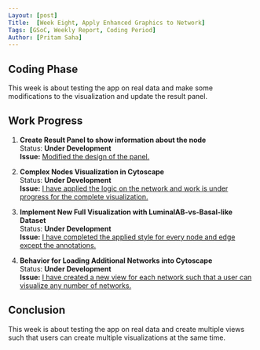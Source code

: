 ```yaml
---
Layout: [post]
Title:  [Week Eight, Apply Enhanced Graphics to Network]
Tags: [GSoC, Weekly Report, Coding Period]
Author: [Pritam Saha]
---
```

## Coding Phase
This week is about testing the app on real data and make some modifications to the visualization and update the result panel. 

## Work Progress
   
1. **Create Result Panel to show information about the node**  
    Status: **Under Development**  
    **Issue:** [Modified the design of the panel.](https://github.com/cannin/causalpath_cytoscape_app/issues/23)
    
2. **Complex Nodes Visualization in Cytoscape**  
    Status: **Under Development**  
    **Issue:** [I have applied the logic on the network and work is under progress for the complete visualization.](https://github.com/cannin/causalpath_cytoscape_app/issues/17)
    
3. **Implement New Full Visualization with LuminalAB-vs-Basal-like Dataset**  
    Status: **Under Development**  
    **Issue:** [I have completed the applied style for every node and edge except the annotations.](https://github.com/cannin/causalpath_cytoscape_app/issues/25)
    
4. **Behavior for Loading Additional Networks into Cytoscape**  
    Status: **Under Development**  
    **Issue:** [I have created a new view for each network such that a user can visualize any number of networks.](https://github.com/cannin/causalpath_cytoscape_app/issues/25)
    

    

## Conclusion  

This week is about testing the app on real data and create multiple views such that users can create multiple visualizations at the same time.  
